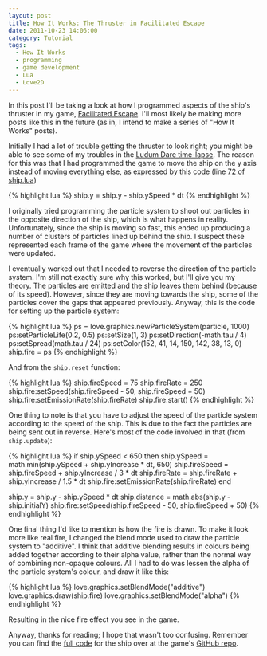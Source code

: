 ```yaml
---
layout: post
title: How It Works: The Thruster in Facilitated Escape
date: 2011-10-23 14:06:00
category: Tutorial
tags:
  - How It Works
  - programming
  - game development
  - Lua
  - Love2D
---
```


In this post I'll be taking a look at how I programmed aspects of the ship's thruster in my game, [Facilitated Escape](/games/facilitated-escape). I'll most likely be making more posts like this in the future (as in, I intend to make a series of "How It Works" posts).

Initially I had a lot of trouble getting the thruster to look right; you might be able to see some of my troubles in the [Ludum Dare time-lapse](http://www.youtube.com/watch?v=1mFjpDqBEPE). The reason for this was that I had programmed the game to move the ship on the y axis instead of moving everything else, as expressed by this code (line [72 of ship.lua](https://github.com/BlackBulletIV/facilitated-escape/blob/master/modules/ship.lua#L72))

{% highlight lua %}
ship.y = ship.y - ship.ySpeed * dt
{% endhighlight %}

I originally tried programming the particle system to shoot out particles in the opposite direction of the ship, which is what happens in reality. Unfortunately, since the ship is moving so fast, this ended up producing a number of clusters of particles lined up behind the ship. I suspect these represented each frame of the game where the movement of the particles were updated.

I eventually worked out that I needed to reverse the direction of the particle system. I'm still not exactly sure why this worked, but I'll give you my theory. The particles are emitted and the ship leaves them behind (because of its speed). However, since they are moving towards the ship, some of the particles cover the gaps that appeared previously. Anyway, this is the code for setting up the particle system:

{% highlight lua %}
ps = love.graphics.newParticleSystem(particle, 1000)
ps:setParticleLife(0.2, 0.5)
ps:setSize(1, 3)
ps:setDirection(-math.tau / 4)
ps:setSpread(math.tau / 24)
ps:setColor(152, 41, 14, 150, 142, 38, 13, 0)
ship.fire = ps
{% endhighlight %}

And from the `ship.reset` function:

{% highlight lua %}
ship.fireSpeed = 75
ship.fireRate = 250
ship.fire:setSpeed(ship.fireSpeed - 50, ship.fireSpeed + 50)
ship.fire:setEmissionRate(ship.fireRate)
ship.fire:start()
{% endhighlight %}

One thing to note is that you have to adjust the speed of the particle system according to the speed of the ship. This is due to the fact the particles are being sent out in reverse. Here's most of the code involved in that (from `ship.update`):

{% highlight lua %}
if ship.ySpeed < 650 then
  ship.ySpeed = math.min(ship.ySpeed + ship.yIncrease * dt, 650)
  ship.fireSpeed = ship.fireSpeed + ship.yIncrease / 3 * dt
  ship.fireRate = ship.fireRate + ship.yIncrease / 1.5 * dt
  ship.fire:setEmissionRate(ship.fireRate)
end

ship.y = ship.y - ship.ySpeed * dt
ship.distance = math.abs(ship.y - ship.initialY)
ship.fire:setSpeed(ship.fireSpeed - 50, ship.fireSpeed + 50)
{% endhighlight %}

One final thing I'd like to mention is how the fire is drawn. To make it look more like real fire, I changed the blend mode used to draw the particle system to "additive". I think that additive blending results in colours being added together according to their alpha value, rather than the normal way of combining non-opaque colours. All I had to do was lessen the alpha of the particle system's colour, and draw it like this:

{% highlight lua %}
love.graphics.setBlendMode("additive")
love.graphics.draw(ship.fire)
love.graphics.setBlendMode("alpha")
{% endhighlight %}

Resulting in the nice fire effect you see in the game.

Anyway, thanks for reading; I hope that wasn't too confusing. Remember you can find the [full code](https://github.com/BlackBulletIV/facilitated-escape/blob/master/modules/ship.lua) for the ship over at the game's [GitHub repo](https://github.com/BlackBulletIV/facilitated-escape).